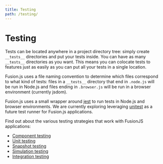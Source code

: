 ```yaml
---
title: Testing
path: /testing/
---
```


# Testing

Tests can be located anywhere in a project directory tree: simply create
`__tests__` directories and put your tests inside. You can have as many
`__tests__` directories as you want. This means you can colocate tests to
features just as easily as you can put all your tests in a single location.

Fusion.js uses a file naming convention to determine which files correspond to
what kind of tests: files in a `__tests__` directory that end in `.node.js` will
be run in Node.js and files ending in `.browser.js` will be run in a browser environment (currently jsdom).

Fusion.js uses a small wrapper around [jest](https://github.com/facebook/jest) to run
tests in Node.js and browser environments. We are currently exploring leveraging [unitest](https://github.com/rtsao/unitest) as a future test runner for Fusion.js applications.

Find out about the various testing strategies that work with FusionJS applications:

* [Component testing](/docs/guides/testing/component)
* [Unit testing](/docs/guides/testing/unit)
* [Snapshot testing](/docs/guides/testing/snapshot)
* [Simulation testing](/docs/guides/testing/simulation)
* [Integration testing](/docs/guides/testing/integration)
